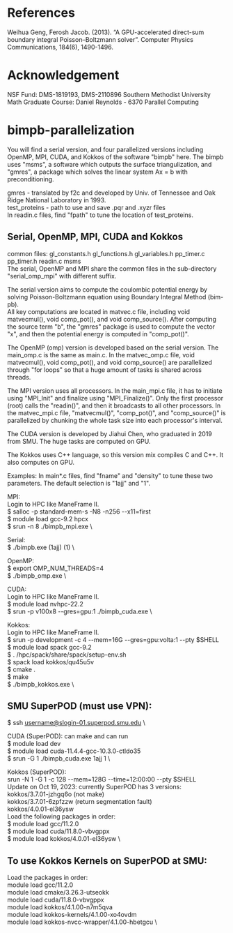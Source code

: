 # References
Weihua Geng, Ferosh Jacob. (2013). “A GPU-accelerated direct-sum boundary integral
Poisson–Boltzmann solver”. Computer Physics Communications, 184(6), 1490-1496.

# Acknowledgement
NSF Fund: DMS-1819193, DMS-2110896
Southern Methodist University Math Graduate Course: Daniel Reynolds - 6370 Parallel Computing

# bimpb-parallelization
You will find a serial version, and four parallelized versions including OpenMP, MPI, CUDA, and Kokkos of the software "bimpb" here. The bimpb uses "msms", a software which outputs the surface triangulization, and "gmres", a package which solves the linear system Ax = b with preconditioning.

gmres - translated by f2c and developed by Univ. of Tennessee and Oak Ridge National Laboratory in 1993. \
test_proteins - path to use and save .pqr and .xyzr files \
In readin.c files, find "fpath" to tune the location of test_proteins.

## Serial, OpenMP, MPI, CUDA and Kokkos
common files: gl_constants.h gl_functions.h gl_variables.h pp_timer.c pp_timer.h readin.c msms \
The serial, OpenMP and MPI share the common files in the sub-directory "serial_omp_mpi" with different suffix.

The serial version aims to compute the coulombic potential energy by solving Poisson-Boltzmann equation using Boundary Integral Method (bim-pb). \
All key computations are located in matvec.c file, including void matvecmul(), void comp_pot(), and void comp_source(). After computing the source term "b", the "gmres" package is used to compute the vector "x", and then the potential energy is computed in "comp_pot()".

The OpenMP (omp) version is developed based on the serial version. The main_omp.c is the same as main.c. In the matvec_omp.c file, void matvecmul(), void comp_pot(), and void comp_source() are parallelized through "for loops" so that a huge amount of tasks is shared across threads. 

The MPI version uses all processors. In the main_mpi.c file, it has to initiate using "MPI_Init" and finalize using "MPI_Finalize()". Only the first processor (root) calls the "readin()", and then it broadcasts to all other processors. In the matvec_mpi.c file, "matvecmul()", "comp_pot()", and "comp_source()" is parallelized by chunking the whole task size into each processor's interval. 

The CUDA version is developed by Jiahui Chen, who graduated in 2019 from SMU. The huge tasks are computed on GPU. 

The Kokkos uses C++ language, so this version mix compiles C and C++. It also computes on GPU. 

Examples:
In main*.c files, find "fname" and "density" to tune these two parameters. The default selection is "1ajj" and "1".

MPI: \
Login to HPC like ManeFrame II. \
$ salloc -p standard-mem-s -N8 -n256 --x11=first \
$ module load gcc-9.2 hpcx \
$ srun -n 8 ./bimpb_mpi.exe \

Serial: \
$ ./bimpb.exe (1ajj) (1) \

OpenMP: \
$ export OMP_NUM_THREADS=4 \
$ ./bimpb_omp.exe \

CUDA:  \
Login to HPC like ManeFrame II.  \
$ module load nvhpc-22.2  \
$ srun -p v100x8 --gres=gpu:1 ./bimpb_cuda.exe  \

Kokkos:  \
Login to HPC like ManeFrame II.  \
$ srun -p development -c 4 --mem=16G --gres=gpu:volta:1 --pty $SHELL \
$ module load spack gcc-9.2 \
$ . /hpc/spack/share/spack/setup-env.sh \
$ spack load kokkos/qu45u5v \
$ cmake . \
$ make \
$ ./bimpb_kokkos.exe \



## SMU SuperPOD (must use VPN):
$ ssh username@slogin-01.superpod.smu.edu \

CUDA (SuperPOD):  can make and can run \
$ module load dev \
$ module load cuda-11.4.4-gcc-10.3.0-ctldo35 \
$ srun -G 1 ./bimpb_cuda.exe 1ajj 1 \


Kokkos (SuperPOD): \
srun -N 1 -G 1 -c 128 --mem=128G --time=12:00:00 --pty $SHELL \
Update on Oct 19, 2023: currently SuperPOD has 3 versions: \
        kokkos/3.7.01-jzhgq6o (not make) \
        kokkos/3.7.01-6zpfzzw (return segmentation fault) \
        kokkos/4.0.01-el36ysw \
Load the following packages in order: \
$ module load gcc/11.2.0 \
$ module load cuda/11.8.0-vbvgppx \
$ module load kokkos/4.0.01-el36ysw \

## To use Kokkos Kernels on SuperPOD at SMU:
Load the packages in order: \
module load gcc/11.2.0 \
module load cmake/3.26.3-utseokk \
module load cuda/11.8.0-vbvgppx \
module load kokkos/4.1.00-n7m5qva \
module load kokkos-kernels/4.1.00-xo4ovdm \
module load kokkos-nvcc-wrapper/4.1.00-hbetgcu \
